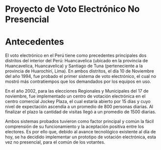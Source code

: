 # Proyecto de Voto Electrónico No Presencial #

# Antecedentes #

El voto electrónico en el Perú tiene como precedentes principales dos distritos del interior del Perú: Huancavelica (ubicado en la provincia de Huancavelica, Huancavelica) y Santiago de Tuna (perteneciente a la provincia de Huarochirí, Lima). En ambos distritos, el día 10 de Noviembre del año 1994, fue probado el primer sistema de voto electrónico, el cual no mostró más contratiempos que los demandados por los equipos en uso.

En el año 2002, para las elecciones Regionales y Municipales del 17 de noviembre, fue implementado un centro de votación electrónica en el centro comercial Jockey Plaza, el cual estaría abierto por 15 días y cuyo nivel de expectación ascendía a un promedio de 800 personas diarias. Al finalizar el plazo la cantidad de visitas llegó a un promedio de 1500 diarias.

Ambos sistemas probados tuvieron como factor principal y común la fácil comprensión de su funcionamiento y la aceptación positiva entre los electores. Es por ello que, debido al avance tecnológico existente al día de hoy,  se ha decidido implementar un prototipo de votación electrónica, esta vez no presencial, para el común de los votantes.